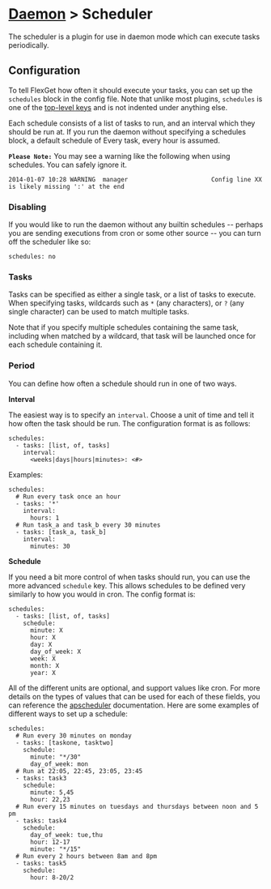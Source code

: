 # [Daemon](/Daemon]) > Scheduler
The scheduler is a plugin for use in daemon mode which can execute tasks periodically.

## Configuration
To tell FlexGet how often it should execute your tasks, you can set up the `schedules` block in the config file. Note that unlike most plugins, `schedules` is one of the [top-level keys](/Configuration#top-level-keys) and is not indented under anything else.

Each schedule consists of a list of tasks to run, and an interval which they should be run at. If you run the daemon without specifying a schedules block, a default schedule of Every task, every hour is assumed.

**`Please Note:`** You may see a warning like the following when using schedules. You can safely ignore it.
```
2014-01-07 10:28 WARNING  manager                       Config line XX is likely missing ':' at the end
```

### Disabling
If you would like to run the daemon without any builtin schedules -- perhaps you are sending executions from cron or some other source -- you can turn off the scheduler like so:
```
schedules: no
```


### Tasks
Tasks can be specified as either a single task, or a list of tasks to execute. When specifying tasks, wildcards such as `*` (any characters), or `?` (any single character) can be used to match multiple tasks.

Note that if you specify multiple schedules containing the same task, including when matched by a wildcard, that task will be launched once for each schedule containing it.

### Period
You can define how often a schedule should run in one of two ways.

**Interval**

The easiest way is to specify an `interval`. Choose a unit of time and tell it how often the task should be run. The configuration format is as follows:
```
schedules:
  - tasks: [list, of, tasks]
    interval:
      <weeks|days|hours|minutes>: <#>
```
Examples:
```
schedules:
  # Run every task once an hour
  - tasks: '*'
    interval:
      hours: 1
  # Run task_a and task_b every 30 minutes
  - tasks: [task_a, task_b]
    interval:
      minutes: 30
```

**Schedule**

If you need a bit more control of when tasks should run, you can use the more advanced `schedule` key. This allows schedules to be defined very similarly to how you would in cron. The config format is:
```
schedules:
  - tasks: [list, of, tasks]
    schedule:
      minute: X
      hour: X
      day: X
      day_of_week: X
      week: X
      month: X
      year: X
```

All of the different units are optional, and support values like cron. For more details on the types of values that can be used for each of these fields, you can reference the [apscheduler](http://apscheduler.readthedocs.org/en/latest/modules/triggers/cron.html#expression-types) documentation. Here are some examples of different ways to set up a schedule:
```
schedules:
  # Run every 30 minutes on monday
  - tasks: [taskone, tasktwo]
    schedule:
      minute: "*/30"
      day_of_week: mon
  # Run at 22:05, 22:45, 23:05, 23:45
  - tasks: task3
    schedule:
      minute: 5,45
      hour: 22,23
  # Run every 15 minutes on tuesdays and thursdays between noon and 5 pm
  - tasks: task4
    schedule:
      day_of_week: tue,thu
      hour: 12-17
      minute: "*/15"
  # Run every 2 hours between 8am and 8pm
  - tasks: task5
    schedule:
      hour: 8-20/2
```
